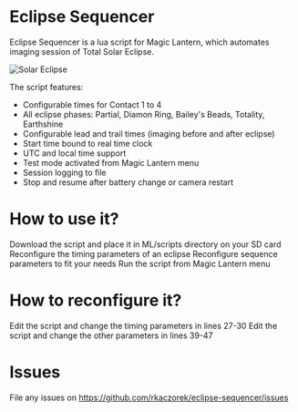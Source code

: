 # Eclipse Sequencer
Eclipse Sequencer is a lua script for Magic Lantern, which automates imaging session of Total Solar Eclipse.

![Solar Eclipse](https://github.com/rkaczorek/eclipse-sequencer/blob/master/media/DiamondRingChile2019.jpg)

The script features:
- Configurable times for Contact 1 to 4
- All eclipse phases: Partial, Diamon Ring, Bailey's Beads, Totality, Earthshine
- Configurable lead and trail times (imaging before and after eclipse)
- Start time bound to real time clock
- UTC and local time support
- Test mode activated from Magic Lantern menu
- Session logging to file
- Stop and resume after battery change or camera restart

# How to use it?
Download the script and place it in ML/scripts directory on your SD card
Reconfigure the timing parameters of an eclipse
Reconfigure sequence parameters to fit your needs
Run the script from Magic Lantern menu

# How to reconfigure it?
Edit the script and change the timing parameters in lines 27-30
Edit the script and change the other parameters in lines 39-47

# Issues
File any issues on https://github.com/rkaczorek/eclipse-sequencer/issues

